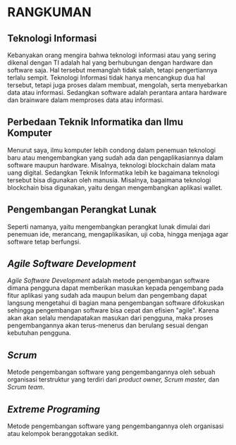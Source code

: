 # RANGKUMAN

## Teknologi Informasi

Kebanyakan orang mengira bahwa teknologi informasi atau yang sering dikenal dengan TI adalah hal yang berhubungan dengan hardware dan software saja. Hal tersebut memanglah tidak salah, tetapi pengertiannya terlalu sempit. Teknologi Informasi tidak hanya mencangkup dua hal tersebut, tetapi juga proses dalam membuat, mengolah, serta menyebarkan data atau informasi. Sedangkan software adalah perantara antara hardware dan brainware dalam memproses data atau informasi.

## Perbedaan Teknik Informatika dan Ilmu Komputer

Menurut saya, ilmu komputer lebih condong  dalam penemuan teknologi baru atau mengembangkan yang sudah ada dan pengaplikasiannya dalam software maupun hardware. Misalnya, teknologi blockchain dalam mata uang digital. Sedangkan Teknik Informatika lebih ke bagaimana teknologi tersebut bisa digunakan oleh manusia. Misalnya, bagaimana teknologi blockchain bisa digunakan, yaitu dengan mengembangkan aplikasi wallet.

## Pengembangan Perangkat Lunak

Seperti namanya, yaitu mengembangkan perangkat lunak dimulai dari penemuan ide, merancang, mengaplikasikan, uji coba, hingga menjaga agar software tetap berfungsi.

## *Agile Software Development*

*Agile Software Development* adalah metode pengembangan software dimana pengguna dapat memberikan masukan kepada pengembang pada fitur aplikasi yang sudah ada maupun belum dan pengembang dapat langsung mengetahui di bagian mana pengembangan software difokuskan sehingga pengembangan software bisa cepat dan efisien "agile". Karena akan akan selalu mendapatakan masukan dari pengguna, maka proses pengembangannya akan terus-menerus dan berulang sesuai dengan kebutuhan pengguna.

## *Scrum*

Metode pengembangan software yang pengembangannya oleh sebuah organisasi terstruktur yang terdiri dari *product owner, Scrum master,* dan *Scrum team*.

## *Extreme Programing*

Metode pengembangan software yang pengembangannya oleh organisasi atau kelompok beranggotakan sedikit.
